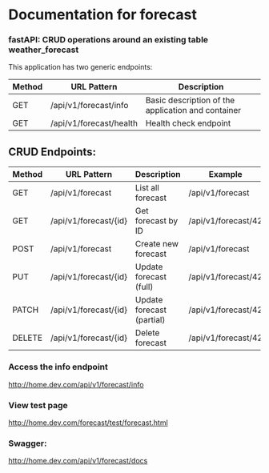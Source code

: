 # Documentation for forecast
### fastAPI: CRUD operations around an existing table weather_forecast


This application has two generic endpoints:

| Method | URL Pattern           | Description             |
|--------|-----------------------|--------------------|
| GET    | /api/v1/forecast/info         | Basic description of the application and container     |
| GET    | /api/v1/forecast/health    | Health check endpoint     |



## CRUD Endpoints:
| Method | URL Pattern           | Description             | Example             |
|--------|-----------------------|--------------------|---------------------|
| GET    | /api/v1/forecast         | List all forecast     | /api/v1/forecast       |
| GET    | /api/v1/forecast/{id}    | Get forecast by ID     | /api/v1/forecast/42    |
| POST   | /api/v1/forecast         | Create new forecast    | /api/v1/forecast       |
| PUT    | /api/v1/forecast/{id}    | Update forecast (full) | /api/v1/forecast/42    |
| PATCH  | /api/v1/forecast/{id}    | Update forecast (partial) | /api/v1/forecast/42 |
| DELETE | /api/v1/forecast/{id}    | Delete forecast        | /api/v1/forecast/42    |


### Access the info endpoint
http://home.dev.com/api/v1/forecast/info

### View test page
http://home.dev.com/forecast/test/forecast.html

### Swagger:
http://home.dev.com/api/v1/forecast/docs